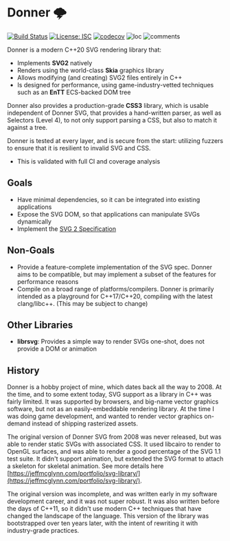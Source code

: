 # Donner 🌩

[![Build Status](https://github.com/jwmcglynn/donner/actions/workflows/main.yml/badge.svg?branch=main)](https://github.com/jwmcglynn/donner/actions/workflows/main.yml) [![License: ISC](https://img.shields.io/badge/License-ISC-blue.svg)](https://opensource.org/licenses/ISC) [![codecov](https://codecov.io/gh/jwmcglynn/donner/branch/main/graph/badge.svg?token=Z3YJZNKGU0)](https://codecov.io/gh/jwmcglynn/donner)  ![loc](https://img.shields.io/endpoint?url=https://gist.githubusercontent.com/jwmcglynn/91f7f490a72af9c06506c8176729d218/raw/loc.json)
![comments](https://img.shields.io/endpoint?url=https://gist.githubusercontent.com/jwmcglynn/91f7f490a72af9c06506c8176729d218/raw/comments.json)

Donner is a modern C++20 SVG rendering library that:
* Implements **SVG2** natively
* Renders using the world-class **Skia** graphics library
* Allows modifying (and creating) SVG2 files entirely in C++
* Is designed for performance, using game-industry-vetted techniques such as an **EnTT** ECS-backed DOM tree

Donner also provides a production-grade **CSS3** library, which is usable independent of Donner SVG, that provides a hand-written parser, as well as Selectors (Level 4), to not only support parsing a CSS, but also to match it against a tree.

Donner is tested at every layer, and is secure from the start: utilizing fuzzers to ensure that it is resilient to invalid SVG and CSS.
* This is validated with full CI and coverage analysis
## Goals

* Have minimal dependencies, so it can be integrated into existing applications
* Expose the SVG DOM, so that applications can manipulate SVGs dynamically
* Implement the [SVG 2 Specification](https://www.w3.org/TR/SVG/)

## Non-Goals

* Provide a feature-complete implementation of the SVG spec. Donner aims to be compatible, but may implement a subset of the features for performance reasons
* Compile on a broad range of platforms/compilers. Donner is primarily intended as a playground for C++17/C++20, compiling with the latest clang/libc++. (This may be subject to change)

## Other Libraries

* **librsvg**: Provides a simple way to render SVGs one-shot, does not provide a DOM or animation

## History

Donner is a hobby project of mine, which dates back all the way to 2008. At the time, and to some extent today, SVG support as a library in C++ was fairly limited. It was supported by browsers, and big-name vector graphics software, but not as an easily-embeddable rendering library. At the time I was doing game development, and wanted to render vector graphics on-demand instead of shipping rasterized assets.

The original version of Donner SVG from 2008 was never released, but was able to render static SVGs with associated CSS. It used libcairo to render to OpenGL surfaces, and was able to render a good percentage of the SVG 1.1 test suite. It didn't support animation, but extended the SVG format to attach a skeleton for skeletal animation. See more details here [https://jeffmcglynn.com/portfolio/svg-library/](https://jeffmcglynn.com/portfolio/svg-library/).

The original version was incomplete, and was written early in my software development career, and it was not super robust. It was also written before the days of C++11, so it didn't use modern C++ techniques that have changed the landscape of the language. This version of the library was bootstrapped over ten years later, with the intent of rewriting it with industry-grade practices.
